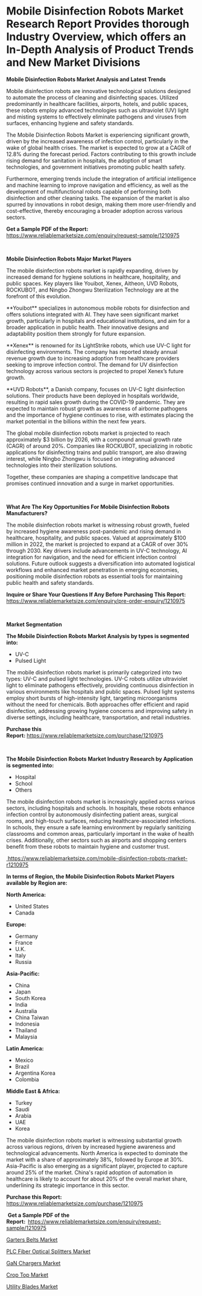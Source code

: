 <p><h1>Mobile Disinfection Robots Market Research Report Provides thorough Industry Overview, which offers an In-Depth Analysis of Product Trends and New Market Divisions</h1></p><p><strong>Mobile Disinfection Robots Market Analysis and Latest Trends</strong></p>
<p><p>Mobile disinfection robots are innovative technological solutions designed to automate the process of cleaning and disinfecting spaces. Utilized predominantly in healthcare facilities, airports, hotels, and public spaces, these robots employ advanced technologies such as ultraviolet (UV) light and misting systems to effectively eliminate pathogens and viruses from surfaces, enhancing hygiene and safety standards.</p><p>The Mobile Disinfection Robots Market is experiencing significant growth, driven by the increased awareness of infection control, particularly in the wake of global health crises. The market is expected to grow at a CAGR of 12.8% during the forecast period. Factors contributing to this growth include rising demand for sanitation in hospitals, the adoption of smart technologies, and government initiatives promoting public health safety.</p><p>Furthermore, emerging trends include the integration of artificial intelligence and machine learning to improve navigation and efficiency, as well as the development of multifunctional robots capable of performing both disinfection and other cleaning tasks. The expansion of the market is also spurred by innovations in robot design, making them more user-friendly and cost-effective, thereby encouraging a broader adoption across various sectors.</p></p>
<p><strong>Get a Sample PDF of the Report:&nbsp;</strong> <a href="https://www.reliablemarketsize.com/enquiry/request-sample/1210975?utm_campaign=1125&utm_medium=2&utm_source=Github&utm_content=ia&utm_term=05102024&utm_id=mobile-disinfection-robots">https://www.reliablemarketsize.com/enquiry/request-sample/1210975</a></p>
<p>&nbsp;</p>
<p><strong>Mobile Disinfection Robots Major Market Players</strong></p>
<p><p>The mobile disinfection robots market is rapidly expanding, driven by increased demand for hygiene solutions in healthcare, hospitality, and public spaces. Key players like Youibot, Xenex, Aitheon, UVD Robots, ROCKUBOT, and Ningbo Zhongwu Sterilization Technology are at the forefront of this evolution.</p><p>**Youibot** specializes in autonomous mobile robots for disinfection and offers solutions integrated with AI. They have seen significant market growth, particularly in hospitals and educational institutions, and aim for a broader application in public health. Their innovative designs and adaptability position them strongly for future expansion.</p><p>**Xenex** is renowned for its LightStrike robots, which use UV-C light for disinfecting environments. The company has reported steady annual revenue growth due to increasing adoption from healthcare providers seeking to improve infection control. The demand for UV disinfection technology across various sectors is projected to propel Xenex’s future growth.</p><p>**UVD Robots**, a Danish company, focuses on UV-C light disinfection solutions. Their products have been deployed in hospitals worldwide, resulting in rapid sales growth during the COVID-19 pandemic. They are expected to maintain robust growth as awareness of airborne pathogens and the importance of hygiene continues to rise, with estimates placing the market potential in the billions within the next few years.</p><p>The global mobile disinfection robots market is projected to reach approximately $3 billion by 2026, with a compound annual growth rate (CAGR) of around 20%. Companies like ROCKUBOT, specializing in robotic applications for disinfecting trains and public transport, are also drawing interest, while Ningbo Zhongwu is focused on integrating advanced technologies into their sterilization solutions. </p><p>Together, these companies are shaping a competitive landscape that promises continued innovation and a surge in market opportunities.</p></p>
<p>&nbsp;</p>
<p><strong>What Are The Key Opportunities For Mobile Disinfection Robots Manufacturers?</strong></p>
<p><p>The mobile disinfection robots market is witnessing robust growth, fueled by increased hygiene awareness post-pandemic and rising demand in healthcare, hospitality, and public spaces. Valued at approximately $100 million in 2022, the market is projected to expand at a CAGR of over 30% through 2030. Key drivers include advancements in UV-C technology, AI integration for navigation, and the need for efficient infection control solutions. Future outlook suggests a diversification into automated logistical workflows and enhanced market penetration in emerging economies, positioning mobile disinfection robots as essential tools for maintaining public health and safety standards.</p></p>
<p><strong>Inquire or Share Your Questions If Any Before Purchasing This Report:</strong> <a href="https://www.reliablemarketsize.com/enquiry/pre-order-enquiry/1210975?utm_campaign=1125&utm_medium=2&utm_source=Github&utm_content=ia&utm_term=05102024&utm_id=mobile-disinfection-robots">https://www.reliablemarketsize.com/enquiry/pre-order-enquiry/1210975</a></p>
<p>&nbsp;</p>
<p><strong>Market Segmentation</strong></p>
<p><strong>The Mobile Disinfection Robots Market Analysis by types is segmented into:</strong></p>
<p><ul><li>UV-C</li><li>Pulsed Light</li></ul></p>
<p><p>The mobile disinfection robots market is primarily categorized into two types: UV-C and pulsed light technologies. UV-C robots utilize ultraviolet light to eliminate pathogens effectively, providing continuous disinfection in various environments like hospitals and public spaces. Pulsed light systems employ short bursts of high-intensity light, targeting microorganisms without the need for chemicals. Both approaches offer efficient and rapid disinfection, addressing growing hygiene concerns and improving safety in diverse settings, including healthcare, transportation, and retail industries.</p></p>
<p><strong>Purchase this Report:&nbsp;</strong><a href="https://www.reliablemarketsize.com/purchase/1210975?utm_campaign=1125&utm_medium=2&utm_source=Github&utm_content=ia&utm_term=05102024&utm_id=mobile-disinfection-robots">https://www.reliablemarketsize.com/purchase/1210975</a></p>
<p>&nbsp;</p>
<p><strong>The Mobile Disinfection Robots Market Industry Research by Application is segmented into:</strong></p>
<p><ul><li>Hospital</li><li>School</li><li>Others</li></ul></p>
<p><p>The mobile disinfection robots market is increasingly applied across various sectors, including hospitals and schools. In hospitals, these robots enhance infection control by autonomously disinfecting patient areas, surgical rooms, and high-touch surfaces, reducing healthcare-associated infections. In schools, they ensure a safe learning environment by regularly sanitizing classrooms and common areas, particularly important in the wake of health crises. Additionally, other sectors such as airports and shopping centers benefit from these robots to maintain hygiene and customer trust.</p></p>
<p><a href="https://www.reliablemarketsize.com/mobile-disinfection-robots-market-r1210975?utm_campaign=1125&utm_medium=2&utm_source=Github&utm_content=ia&utm_term=05102024&utm_id=mobile-disinfection-robots">&nbsp;https://www.reliablemarketsize.com/mobile-disinfection-robots-market-r1210975</a></p>
<p><strong>In terms of Region, the Mobile Disinfection Robots Market Players available by Region are:</strong></p>
<p>
    <p> <strong> North America: </strong>
        <ul>
            <li>United States</li>
            <li>Canada</li>
        </ul>
        </p> 
    <p> <strong> Europe: </strong>
        <ul>
            <li>Germany</li>
            <li>France</li>
            <li>U.K.</li>
            <li>Italy</li>
            <li>Russia</li>
        </ul>
        </p> 
    <p> <strong> Asia-Pacific: </strong>
        <ul>
            <li>China</li>
            <li>Japan</li>
            <li>South Korea</li>
            <li>India</li>
            <li>Australia</li>
            <li>China Taiwan</li>
            <li>Indonesia</li>
            <li>Thailand</li>
            <li>Malaysia</li>
        </ul>
        </p> 
    <p> <strong> Latin America: </strong>
        <ul>
            <li>Mexico</li>
            <li>Brazil</li>
            <li>Argentina Korea</li>
            <li>Colombia</li>
        </ul>
        </p> 
    <p> <strong> Middle East & Africa: </strong>
        <ul>
            <li>Turkey</li>
            <li>Saudi</li>
            <li>Arabia</li>
            <li>UAE</li>
            <li>Korea</li>
        </ul>
    </p>
    </p>
<p><p>The mobile disinfection robots market is witnessing substantial growth across various regions, driven by increased hygiene awareness and technological advancements. North America is expected to dominate the market with a share of approximately 38%, followed by Europe at 30%. Asia-Pacific is also emerging as a significant player, projected to capture around 25% of the market. China's rapid adoption of automation in healthcare is likely to account for about 20% of the overall market share, underlining its strategic importance in this sector.</p></p>
<p><strong>Purchase this Report: </strong><a href="https://www.reliablemarketsize.com/purchase/1210975?utm_campaign=1125&utm_medium=2&utm_source=Github&utm_content=ia&utm_term=05102024&utm_id=mobile-disinfection-robots">https://www.reliablemarketsize.com/purchase/1210975</a></p>
<p>&nbsp;<strong>Get a Sample PDF of the Report:&nbsp;&nbsp;</strong><a href="https://www.reliablemarketsize.com/enquiry/request-sample/1210975?utm_campaign=1125&utm_medium=2&utm_source=Github&utm_content=ia&utm_term=05102024&utm_id=mobile-disinfection-robots">https://www.reliablemarketsize.com/enquiry/request-sample/1210975</a></p>
<p><strong></strong></p>
<p><p><a href="https://www.linkedin.com/pulse/market-forecast-global-garters-belts-trends-impact-analysis-whcte?utm_campaign=1125&utm_medium=2&utm_source=Github&utm_content=ia&utm_term=05102024&utm_id=mobile-disinfection-robots">Garters Belts Market</a></p><p><a href="https://issuu.com/reportprime-2/docs/plc-fiber-optical-splitters-market-_8abe6e07208ae9?utm_campaign=1125&utm_medium=2&utm_source=Github&utm_content=ia&utm_term=05102024&utm_id=mobile-disinfection-robots">PLC Fiber Optical Splitters Market</a></p><p><a href="https://github.com/vimar16th/Market-Research-Report-List-6/blob/main/gan-chargers-market.md?utm_campaign=1125&utm_medium=2&utm_source=Github&utm_content=ia&utm_term=05102024&utm_id=mobile-disinfection-robots">GaN Chargers Market</a></p><p><a href="https://www.linkedin.com/pulse/global-crop-top-market-landscape-future-trends-strategic-zq9ee?utm_campaign=1125&utm_medium=2&utm_source=Github&utm_content=ia&utm_term=05102024&utm_id=mobile-disinfection-robots">Crop Top Market</a></p><p><a href="https://www.linkedin.com/pulse/utility-blades-market-trends-growth-outlook-2024-2031-enable-mkt-kgole?utm_campaign=1125&utm_medium=2&utm_source=Github&utm_content=ia&utm_term=05102024&utm_id=mobile-disinfection-robots">Utility Blades Market</a></p></p>